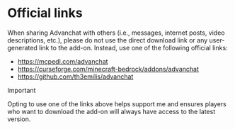 # Official links

When sharing Advanchat with others (i.e., messages, internet posts, video descriptions, etc.), please do not use the direct download link or any user-generated link to the add-on. Instead, use one of the following official links:
- https://mcpedl.com/advanchat
- https://curseforge.com/minecraft-bedrock/addons/advanchat
- https://github.com/th3emilis/advanchat

> [!IMPORTANT]
> Opting to use one of the links above helps support me and ensures players who want to download the add-on will always have access to the latest version.
